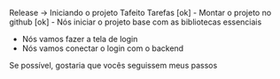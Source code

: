 Release -> Iniciando o projeto Tafeito
Tarefas
[ok] - Montar o projeto no github
[ok] - Nós iniciar o projeto base com as bibliotecas essenciais
- Nós vamos fazer a tela de login
- Nós vamos conectar o login com o backend


Se possível, gostaria que vocês seguissem meus passos